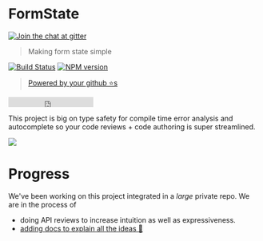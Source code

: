 # FormState

[![Join the chat at  gitter][gitter-image]][gitter-url]

> Making form state simple

[![Build Status][travis-image]][travis-url]
[![NPM version][npm-image]][npm-url]

> [Powered by your github ⭐s](https://github.com/formstate/formstate/stargazers)

<iframe src="https://ghbtns.com/github-btn.html?user=formstate&repo=formstate&type=star&count=true" frameborder="0" scrolling="0" width="170px" height="20px"></iframe>

This project is big on type safety for compile time error analysis and autocomplete so your code reviews + code authoring is super streamlined.

![](https://raw.githubusercontent.com/formstate/formstate/master/docs/images/typeSafety.png)

# Progress

We've been working on this project integrated in a *large* private repo. We are in the process of

- doing API reviews to increase intuition as well as expressiveness.
- [adding docs to explain all the ideas 🌹](https://formstate.github.io/)

[gitter-image]:https://badges.gitter.im/Join%20Chat.svg
[gitter-url]:https://gitter.im/formstate/general
[travis-image]:https://travis-ci.org/formstate/formstate.svg?branch=master
[travis-url]:https://travis-ci.org/formstate/formstate
[npm-image]:https://img.shields.io/npm/v/formstate.svg?style=flat
[npm-url]:https://npmjs.org/package/formstate
